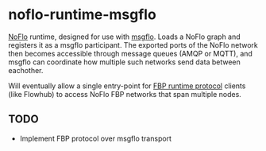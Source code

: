 
noflo-runtime-msgflo
====================

[NoFlo](https://noflojs.org) runtime, designed for use with [msgflo](https://github.com/the-grid/msgflo).
Loads a NoFlo graph and registers it as a msgflo participant.
The exported ports of the NoFlo network then becomes accessible through message queues (AMQP or MQTT),
and msgflo can coordinate how multiple such networks send data between eachother.

Will eventually allow a single entry-point for
[FBP runtime protocol](http://noflojs.org/documentation/protocol) clients (like Flowhub)
to access NoFlo FBP networks that span multiple nodes.


TODO
-----

* Implement FBP protocol over msgflo transport
